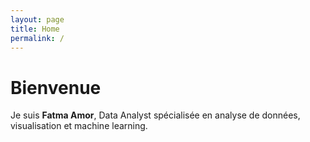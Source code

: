 ```yaml
---
layout: page
title: Home
permalink: /
---
```


# Bienvenue

Je suis **Fatma Amor**, Data Analyst spécialisée en analyse de données, visualisation et machine learning.
